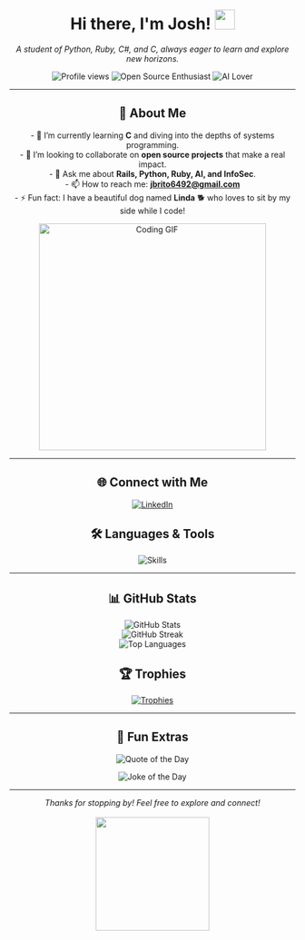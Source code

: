 <h1 align="center">Hi there, I'm Josh! <img src="https://media.giphy.com/media/hvRJCLFzcasrR4ia7z/giphy.gif" width="35"></h1>
<p align="center">
  <i>A student of Python, Ruby, C#, and C, always eager to learn and explore new horizons.</i>
</p>

<div align="center">
  <img src="https://komarev.com/ghpvc/?username=jbrito6492&label=Profile%20views&color=blueviolet&style=plastic" alt="Profile views" />
  <img src="https://img.shields.io/badge/Open%20Source-Enthusiast-blue" alt="Open Source Enthusiast" />
  <img src="https://img.shields.io/badge/AI-Lover-ff69b4" alt="AI Lover" />
</div>

---

<h2 align="center">🚀 About Me</h2>
<p align="center">
  - 🌱 I’m currently learning <strong>C</strong> and diving into the depths of systems programming.<br>
  - 👯 I’m looking to collaborate on <strong>open source projects</strong> that make a real impact.<br>
  - 💬 Ask me about <strong>Rails, Python, Ruby, AI, and InfoSec</strong>.<br>
  - 📫 How to reach me: <a href="mailto:jbrito6492@gmail.com"><strong>jbrito6492@gmail.com</strong></a><br>
  - ⚡ Fun fact: I have a beautiful dog named <strong>Linda</strong> 🐕 who loves to sit by my side while I code!
</p>

<div align="center">
  <img src="https://media.giphy.com/media/13HgwGsXF0aiGY/giphy.gif" width="400" alt="Coding GIF">
</div>

---

<h2 align="center">🌐 Connect with Me</h2>
<p align="center">
  <a href="https://linkedin.com/in/jbrito6492" target="blank">
    <img src="https://img.shields.io/badge/LinkedIn-blue?style=flat-square&logo=linkedin&logoColor=white" alt="LinkedIn" />
  </a>
</p>

<h2 align="center">🛠 Languages & Tools</h2>
<p align="center">
  <img src="https://skillicons.dev/icons?i=python,ruby,c,cs,rails,django,html,css,js,nodejs,react,postgresql,mysql,linux,docker,aws" alt="Skills" />
</p>

---

<h2 align="center">📊 GitHub Stats</h2>
<p align="center">
  <img src="https://github-readme-stats.vercel.app/api?username=jbrito6492&show_icons=true&theme=radical" alt="GitHub Stats" /><br>
  <img src="https://github-readme-streak-stats.herokuapp.com/?user=jbrito6492&theme=radical" alt="GitHub Streak" /><br>
  <img src="https://github-readme-stats.vercel.app/api/top-langs/?username=jbrito6492&layout=compact&theme=radical" alt="Top Languages" />
</p>

<h2 align="center">🏆 Trophies</h2>
<p align="center">
  <a href="https://github.com/ryo-ma/github-profile-trophy">
    <img src="https://github-profile-trophy.vercel.app/?username=jbrito6492&theme=onestar&margin-w=15" alt="Trophies" />
  </a>
</p>

---

<h2 align="center">🎨 Fun Extras</h2>
<p align="center">
  <img src="https://quotes-github-readme.vercel.app/api?type=horizontal&theme=radical" alt="Quote of the Day" />
</p>

<p align="center">
  <img src="https://readme-jokes.vercel.app/api?hideBorder&theme=radical" alt="Joke of the Day" />
</p>

---

<p align="center">
  <i>Thanks for stopping by! Feel free to explore and connect!</i> <br><br>
  <img src="https://media.giphy.com/media/Q7SKqn3G97xpmfSOvG/giphy.gif" width="200">
</p>

